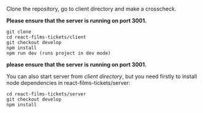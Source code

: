 Clone the repository, go to client directory and make a crosscheck.

**Please ensure that the server is running on port 3001.**

```
git clone
cd react-films-tickets/client
git checkout develop
npm install
npm run dev (runs project in dev mode)
```

**please ensure that the server is running on port 3001.**

You can also start server from *client directory*, but you need firstly to install node dependencies in react-films-tickets/server:

```
cd react-films-tickets/server
git checkout develop
npm install
```